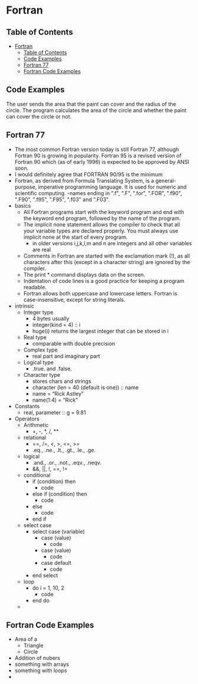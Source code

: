 
# Fortran

## Table of Contents

- [Fortran](#fortran)
  - [Table of Contents](#table-of-contents)
  - [Code Examples](#code-examples)
  - [Fortran 77](#fortran-77)
  - [Fortran Code Examples](#fortran-code-examples)


## Code Examples
The user sends the area that the paint can cover and the radius of the circle. The program calculates the area of the circle and whether the paint can cover the circle or not.

## Fortran 77

- The most common Fortran version today is still Fortran 77, although Fortran 90 is growing in popularity. Fortran 95 is a revised version of Fortran 90 which (as of early 1996) is expected to be approved by ANSI soon.
- I would definitely agree that FORTRAN 90/95 is the minimum
- Fortran, as derived from Formula Translating System, is a general-purpose, imperative programming language. It is used for numeric and scientific computing.
-names ending in ".f", ".F", ".for", ".FOR", ".f90", ".F90", ".f95", ".F95", ".f03" and ".F03".
- basics
  - All Fortran programs start with the keyword program and end with the keyword end program, followed by the name of the program.
  - The implicit none statement allows the compiler to check that all your variable types are declared properly. You must always use implicit none at the start of every program.
    - in older versions i,j,k,l,m and n are integers and all other variables are real
  - Comments in Fortran are started with the exclamation mark (!), as all characters after this (except in a character string) are ignored by the compiler.
  - The print * command displays data on the screen.
  - Indentation of code lines is a good practice for keeping a program readable.
  - Fortran allows both uppercase and lowercase letters. Fortran is case-insensitive, except for string literals.
- intrinsic
  - Integer type
    - 4 bytes usually
    - integer(kind = 4) :: i
    - huge(i) returns the largest integer that can be stored in i
  - Real type
    - comparable with double precision
  - Complex type
    - real part and imaginary part
  - Logical type
    - .true. and .false.
  - Character type
    - stores chars and strings
    - character (len = 40 (default is one)) :: name  
    - name = “Rick Astley”
    - name(1:4) = “Rick”
- Constants
  - real, parameter :: g = 9.81
- Operators
  - Arithmetic
    - +, -, *, /, **
  - relational
    - ==, /=, <, >, <=, >=
    - .eq., .ne., .lt., .gt., .le., .ge.
  - logical
    - .and., .or., .not., .eqv., .neqv.
    - &&, ||, !, ==, !=
  - conditional
    - if (condition) then
      - code
    - else if (condition) then
      - code
    - else
      - code
    - end if
  - select case
    - select case (variable)
      - case (value)
        - code
      - case (value)
        - code
      - case default
        - code
    - end select
  - loop
    - do i = 1, 10, 2
      - code
    - end do
  - 

## Fortran Code Examples

- Area of a
  - Triangle
  - Circle
- Addition of nubers
- something with arrays
- something with loops
- 